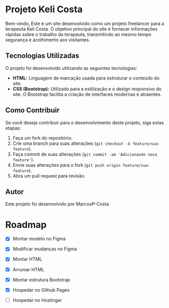 # Projeto Keli Costa

Bem-vindo, Este é um site desenvolvido como um projeto freelancer para a terapeuta Keli Costa. 
O objetivo principal do site é fornecer informações rápidas sobre o trabalho da terapeuta, transmitindo ao mesmo tempo segurança e acolhimento aos visitantes.

## Tecnologias Utilizadas

O projeto foi desenvolvido utilizando as seguintes tecnologias:

- **HTML:** Linguagem de marcação usada para estruturar o conteúdo do site.
- **CSS (Bootstrap):** Utilizado para a estilização e o design responsivo do site. O Bootstrap facilita a criação de interfaces modernas e atraentes.

## Como Contribuir

Se você deseja contribuir para o desenvolvimento deste projeto, siga estas etapas:

1. Faça um fork do repositório.
2. Crie uma branch para suas alterações (`git checkout -b feature/sua-feature`).
3. Faça commit de suas alterações (`git commit -am 'Adicionando nova feature'`).
4. Envie suas alterações para o fork (`git push origin feature/sua-feature`).
5. Abra um pull request para revisão.

## Autor

Este projeto foi desenvolvido por MarcosP-Costa.

# Roadmap
- [X] Montar modelo no Figma
- [X] Modificar mudanças no Figma
- [X] Montar HTML
- [X] Arrumar HTML
- [X] Montar estrutura Bootstrap
- [X] Hospedar no Github Pages
- [ ] Hospedar no Hostinger 




